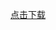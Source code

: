 [点击下载](https://link.jscdn.cn/1drv/aHR0cHM6Ly8xZHJ2Lm1zL2IvcyFBcEpfM0g3NDlyb0NpcXNHUzRlN2xnN2ZpY0pYeUE_ZT1kOGFNcWM.pdf)
